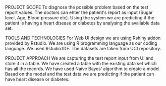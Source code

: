 PROJECT SCOPE
To diagnose the possible problem based on the test report values.
The doctors can ehter the patient's report as input (Sugar level, Age, Blood pressure etc).
Using the system we are predicting if the patient is having a heart disease or diabetes by analysing the available data set.

TOOLS AND TECHNOLOGIES
For Web UI design we are using Rshiny addon provided by Rstudio.
We are using R programming language as our coding language.
We used Rstudio IDE.
The datasets are taken from UCI repository.

PROJECT APPROACH
We are capturing the test report input from UI and store it in a table.
We have created a table with the existing data set which has all the records.
We have used Naïve Bayes' algorithm to create a model.
Based on the model and the test data we are predicting if the patient can have heart disease or diabetes.

